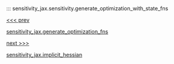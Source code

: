 
#

::: sensitivity_jax.sensitivity.generate_optimization_with_state_fns

<div class='container'>
<div class='left-div'><a href='/sensitivity_jax/api/sensitivity_jax/sensitivity/generate_optimization_fns'><<< prev<p>sensitivity_jax.generate_optimization_fns</p></a></div><div class='right-div'><a href='/sensitivity_jax/api/sensitivity_jax/sensitivity/implicit_hessian'>next >>><p>sensitivity_jax.implicit_hessian</p></a></div></div>